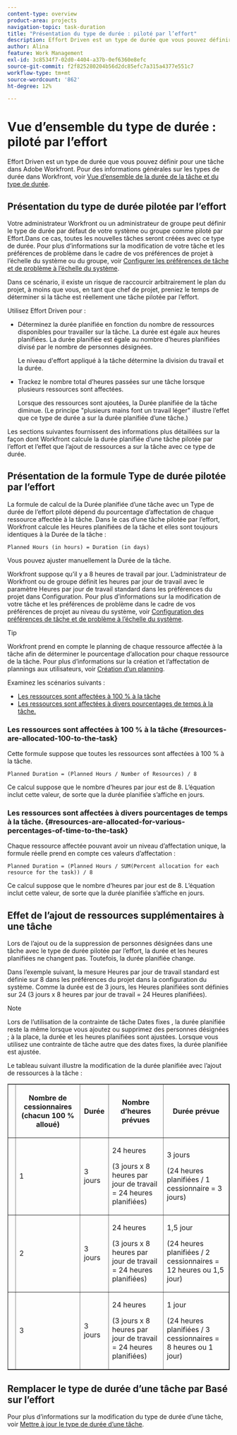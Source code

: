 ```yaml
---
content-type: overview
product-area: projects
navigation-topic: task-duration
title: "Présentation du type de durée : piloté par l’effort"
description: Effort Driven est un type de durée que vous pouvez définir pour une tâche dans Adobe Workfront. Pour des informations générales sur les types de durée dans Workfront, voir Vue d’ensemble de la durée de la tâche et du type de durée.
author: Alina
feature: Work Management
exl-id: 3c8534f7-02d0-4404-a37b-0ef6360e8efc
source-git-commit: f2f825280204b56d2dc85efc7a315a4377e551c7
workflow-type: tm+mt
source-wordcount: '862'
ht-degree: 12%

---
```


# Vue d’ensemble du type de durée : piloté par l’effort

Effort Driven est un type de durée que vous pouvez définir pour une tâche dans Adobe Workfront. Pour des informations générales sur les types de durée dans Workfront, voir [Vue d’ensemble de la durée de la tâche et du type de durée](../../../manage-work/tasks/taskdurtn/task-duration-and-duration-type.md).

## Présentation du type de durée pilotée par l’effort

Votre administrateur Workfront ou un administrateur de groupe peut définir le type de durée par défaut de votre système ou groupe comme piloté par Effort.Dans ce cas, toutes les nouvelles tâches seront créées avec ce type de durée. Pour plus d’informations sur la modification de votre tâche et les préférences de problème dans le cadre de vos préférences de projet à l’échelle du système ou du groupe, voir [Configurer les préférences de tâche et de problème à l’échelle du système](../../../administration-and-setup/set-up-workfront/configure-system-defaults/set-task-issue-preferences.md).

Dans ce scénario, il existe un risque de raccourcir arbitrairement le plan du projet, à moins que vous, en tant que chef de projet, preniez le temps de déterminer si la tâche est réellement une tâche pilotée par l’effort.

Utilisez Effort Driven pour :

* Déterminez la durée planifiée en fonction du nombre de ressources disponibles pour travailler sur la tâche. La durée est égale aux heures planifiées. La durée planifiée est égale au nombre d’heures planifiées divisé par le nombre de personnes désignées.

  Le niveau d&#39;effort appliqué à la tâche détermine la division du travail et la durée.

* Trackez le nombre total d’heures passées sur une tâche lorsque plusieurs ressources sont affectées.

  Lorsque des ressources sont ajoutées, la Durée planifiée de la tâche diminue. (Le principe &quot;plusieurs mains font un travail léger&quot; illustre l’effet que ce type de durée a sur la durée planifiée d’une tâche.)

Les sections suivantes fournissent des informations plus détaillées sur la façon dont Workfront calcule la durée planifiée d’une tâche pilotée par l’effort et l’effet que l’ajout de ressources a sur la tâche avec ce type de durée.

## Présentation de la formule Type de durée pilotée par l’effort

La formule de calcul de la Durée planifiée d’une tâche avec un Type de durée de l’effort piloté dépend du pourcentage d’affectation de chaque ressource affectée à la tâche. Dans le cas d’une tâche pilotée par l’effort, Workfront calcule les Heures planifiées de la tâche et elles sont toujours identiques à la Durée de la tâche :

```
Planned Hours (in hours) = Duration (in days)
```

Vous pouvez ajuster manuellement la Durée de la tâche.

Workfront suppose qu’il y a 8 heures de travail par jour. L’administrateur de Workfront ou de groupe définit les heures par jour de travail avec le paramètre Heures par jour de travail standard dans les préférences du projet dans Configuration. Pour plus d’informations sur la modification de votre tâche et les préférences de problème dans le cadre de vos préférences de projet au niveau du système, voir [ Configuration des préférences de tâche et de problème à l’échelle du système](../../../administration-and-setup/set-up-workfront/configure-system-defaults/set-task-issue-preferences.md).

>[!TIP]
>
>Workfront prend en compte le planning de chaque ressource affectée à la tâche afin de déterminer le pourcentage d’allocation pour chaque ressource de la tâche. Pour plus d’informations sur la création et l’affectation de plannings aux utilisateurs, voir [Création d’un planning](../../../administration-and-setup/set-up-workfront/configure-timesheets-schedules/create-schedules.md).

Examinez les scénarios suivants :

* [Les ressources sont affectées à 100 % à la tâche](#resources-are-allocated-100-to-the-task)
* [Les ressources sont affectées à divers pourcentages de temps à la tâche.](#resources-are-allocated-for-various-percentages-of-time-to-the-task)

### Les ressources sont affectées à 100 % à la tâche {#resources-are-allocated-100-to-the-task}

Cette formule suppose que toutes les ressources sont affectées à 100 % à la tâche.

```
Planned Duration = (Planned Hours / Number of Resources) / 8
```

Ce calcul suppose que le nombre d’heures par jour est de 8. L’équation inclut cette valeur, de sorte que la durée planifiée s’affiche en jours.

### Les ressources sont affectées à divers pourcentages de temps à la tâche. {#resources-are-allocated-for-various-percentages-of-time-to-the-task}

Chaque ressource affectée pouvant avoir un niveau d’affectation unique, la formule réelle prend en compte ces valeurs d’affectation :

```
Planned Duration = (Planned Hours / SUM(Percent allocation for each resource for the task)) / 8
```

Ce calcul suppose que le nombre d’heures par jour est de 8. L’équation inclut cette valeur, de sorte que la durée planifiée s’affiche en jours.

## Effet de l’ajout de ressources supplémentaires à une tâche

Lors de l’ajout ou de la suppression de personnes désignées dans une tâche avec le type de durée pilotée par l’effort, la durée et les heures planifiées ne changent pas. Toutefois, la durée planifiée change.

Dans l’exemple suivant, la mesure Heures par jour de travail standard est définie sur 8 dans les préférences du projet dans la configuration du système. Comme la durée est de 3 jours, les Heures planifiées sont définies sur 24 (3 jours x 8 heures par jour de travail = 24 Heures planifiées).

>[!NOTE]
>
>Lors de l’utilisation de la contrainte de tâche Dates fixes , la durée planifiée reste la même lorsque vous ajoutez ou supprimez des personnes désignées ; à la place, la durée et les heures planifiées sont ajustées. Lorsque vous utilisez une contrainte de tâche autre que des dates fixes, la durée planifiée est ajustée.

Le tableau suivant illustre la modification de la durée planifiée avec l’ajout de ressources à la tâche :

<table border="1" cellspacing="15" cellpadding="1"> 
 <col> 
 <col> 
 <col> 
 <col> 
 <col> 
 <thead> 
  <tr> 
   <th> </th> 
   <th> <p><strong>Nombre de cessionnaires (chacun 100 % alloué)</strong> </p> </th> 
   <th> <p><strong>Durée</strong> </p> </th> 
   <th> <p><strong>Nombre d’heures prévues</strong> </p> </th> 
   <th><strong>Durée prévue</strong> </th> 
  </tr> 
 </thead> 
 <tbody> 
  <tr> 
   <td> </td> 
   <td> <p>1</p> </td> 
   <td> <p>3 jours</p> </td> 
   <td> <p>24 heures</p> <p>(3 jours x 8 heures par jour de travail = 24 heures planifiées)</p> </td> 
   <td> <p>3 jours</p> <p>(24 heures planifiées / 1 cessionnaire = 3 jours)</p> </td> 
  </tr> 
  <tr> 
   <td> </td> 
   <td> <p>2</p> </td> 
   <td> <p>3 jours</p> </td> 
   <td> <p>24 heures</p> <p>(3 jours x 8 heures par jour de travail = 24 heures planifiées)</p> </td> 
   <td> <p>1,5 jour</p> <p>(24 heures planifiées / 2 cessionnaires = 12 heures ou 1,5 jour)</p> </td> 
  </tr> 
  <tr> 
   <td> </td> 
   <td> <p>3</p> </td> 
   <td> <p>3 jours</p> </td> 
   <td> <p>24 heures</p> <p>(3 jours x 8 heures par jour de travail = 24 heures planifiées)</p> </td> 
   <td> <p>1 jour</p> <p>(24 heures planifiées / 3 cessionnaires = 8 heures ou 1 jour)</p> </td> 
  </tr> 
 </tbody> 
</table>

## Remplacer le type de durée d’une tâche par Basé sur l’effort

Pour plus d’informations sur la modification du type de durée d’une tâche, voir [Mettre à jour le type de durée d’une tâche](../../../manage-work/tasks/taskdurtn/update-duration-type-of-task.md).

<!--
<p data-mc-conditions="QuicksilverOrClassic.Draft mode">(NOTE: replaced with new article linked above)</p>
-->

<!--
<ol data-mc-conditions="QuicksilverOrClassic.Draft mode">
<li value="1">Go to a task for which you want to change the Duration Type.</li>
<li value="2"> <p data-mc-conditions="QuicksilverOrClassic.Quicksilver">Click <strong>Task Details</strong> in the left panel, then in the Overview area click <strong>Duration Type</strong>. </p> </li>
<li value="3"> <p>Select <strong>Effort Driven</strong> from the drop-down menu.</p> </li>
<li value="4">Click <strong>Save</strong><strong>Changes</strong>.</li>
</ol>
-->
